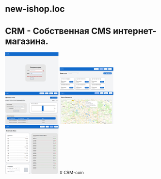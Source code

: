 # new-ishop.loc
# CRM -  Cобственная CMS интернет-магазина.

<img src="https://github.com/SolodovnikViktor/CRM-coin/blob/main/preview/login.png" width=35% height=35%>
<img src="https://github.com/SolodovnikViktor/CRM-coin/blob/main/preview/accounts.png" width=35% height=35%>
<img src="https://github.com/SolodovnikViktor/CRM-coin/blob/main/preview/account.png" width=35% height=35%>
<img src="https://github.com/SolodovnikViktor/CRM-coin/blob/main/preview/banks.png" width=35% height=35%>
<img src="https://github.com/SolodovnikViktor/CRM-coin/blob/main/preview/currency.png" width=35% height=35%>
# CRM-coin
